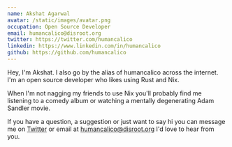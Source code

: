 ```yaml
---
name: Akshat Agarwal
avatar: /static/images/avatar.png
occupation: Open Source Developer
email: humancalico@disroot.org
twitter: https://twitter.com/humancalico
linkedin: https://www.linkedin.com/in/humancalico
github: https://github.com/humancalico
---
```


Hey, I'm Akshat. I also go by the alias of humancalico across the internet. I'm
an open source developer who likes using Rust and Nix.

When I'm not nagging my friends to use Nix you'll probably find me listening to
a comedy album or watching a mentally degenerating Adam Sandler movie.

If you have a question, a suggestion or just want to say hi you can message me
on [Twitter](https://twitter.com/humancalico) or email at
[humancalico@disroot.org]() I'd love to hear from you.
